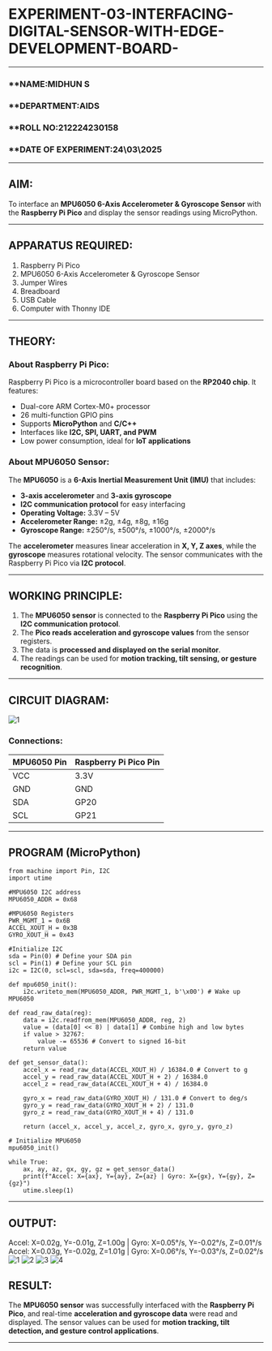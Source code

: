  # EXPERIMENT-03-INTERFACING-DIGITAL-SENSOR-WITH-EDGE-DEVELOPMENT-BOARD-

---

### **NAME:MIDHUN S
### **DEPARTMENT:AIDS 
### **ROLL NO:212224230158
### **DATE OF EXPERIMENT:24\03\2025 

---

## **AIM:**  
To interface an **MPU6050 6-Axis Accelerometer & Gyroscope Sensor** with the **Raspberry Pi Pico** and display the sensor readings using MicroPython.

---

## **APPARATUS REQUIRED:**  
1. Raspberry Pi Pico  
2. MPU6050 6-Axis Accelerometer & Gyroscope Sensor  
3. Jumper Wires  
4. Breadboard  
5. USB Cable  
6. Computer with Thonny IDE  

---

## **THEORY:**  
### **About Raspberry Pi Pico:**  
Raspberry Pi Pico is a microcontroller board based on the **RP2040 chip**. It features:  
- Dual-core ARM Cortex-M0+ processor  
- 26 multi-function GPIO pins  
- Supports **MicroPython** and **C/C++**  
- Interfaces like **I2C, SPI, UART, and PWM**  
- Low power consumption, ideal for **IoT applications**  

### **About MPU6050 Sensor:**  
The **MPU6050** is a **6-Axis Inertial Measurement Unit (IMU)** that includes:  
- **3-axis accelerometer** and **3-axis gyroscope**  
- **I2C communication protocol** for easy interfacing  
- **Operating Voltage:** 3.3V – 5V  
- **Accelerometer Range:** ±2g, ±4g, ±8g, ±16g  
- **Gyroscope Range:** ±250°/s, ±500°/s, ±1000°/s, ±2000°/s  

The **accelerometer** measures linear acceleration in **X, Y, Z axes**, while the **gyroscope** measures rotational velocity. The sensor communicates with the Raspberry Pi Pico via **I2C protocol**.

---

## **WORKING PRINCIPLE:**  
1. The **MPU6050 sensor** is connected to the **Raspberry Pi Pico** using the **I2C communication protocol**.  
2. The **Pico reads acceleration and gyroscope values** from the sensor registers.  
3. The data is **processed and displayed on the serial monitor**.  
4. The readings can be used for **motion tracking, tilt sensing, or gesture recognition**.

---

## **CIRCUIT DIAGRAM:**  
![1](https://github.com/user-attachments/assets/03bca80b-8232-4fa0-add9-54ef32487e86)


### **Connections:**  

| MPU6050 Pin | Raspberry Pi Pico Pin |
|------------|----------------------|
| VCC | 3.3V |
| GND | GND |
| SDA | GP20 |
| SCL | GP21 |

---

## **PROGRAM (MicroPython)**  
```
from machine import Pin, I2C
import utime

#MPU6050 I2C address
MPU6050_ADDR = 0x68

#MPU6050 Registers
PWR_MGMT_1 = 0x6B
ACCEL_XOUT_H = 0x3B
GYRO_XOUT_H = 0x43

#Initialize I2C
sda = Pin(0) # Define your SDA pin
scl = Pin(1) # Define your SCL pin
i2c = I2C(0, scl=scl, sda=sda, freq=400000)

def mpu6050_init():
    i2c.writeto_mem(MPU6050_ADDR, PWR_MGMT_1, b'\x00') # Wake up MPU6050

def read_raw_data(reg):
    data = i2c.readfrom_mem(MPU6050_ADDR, reg, 2)
    value = (data[0] << 8) | data[1] # Combine high and low bytes
    if value > 32767:
        value -= 65536 # Convert to signed 16-bit
    return value

def get_sensor_data():
    accel_x = read_raw_data(ACCEL_XOUT_H) / 16384.0 # Convert to g
    accel_y = read_raw_data(ACCEL_XOUT_H + 2) / 16384.0
    accel_z = read_raw_data(ACCEL_XOUT_H + 4) / 16384.0

    gyro_x = read_raw_data(GYRO_XOUT_H) / 131.0 # Convert to deg/s
    gyro_y = read_raw_data(GYRO_XOUT_H + 2) / 131.0
    gyro_z = read_raw_data(GYRO_XOUT_H + 4) / 131.0

    return (accel_x, accel_y, accel_z, gyro_x, gyro_y, gyro_z)

# Initialize MPU6050
mpu6050_init()

while True:
    ax, ay, az, gx, gy, gz = get_sensor_data()
    print(f"Accel: X={ax}, Y={ay}, Z={az} | Gyro: X={gx}, Y={gy}, Z={gz}")
    utime.sleep(1)
```

---

## **OUTPUT:**  
Accel: X=0.02g, Y=-0.01g, Z=1.00g | Gyro: X=0.05°/s, Y=-0.02°/s, Z=0.01°/s
Accel: X=0.03g, Y=-0.02g, Z=1.01g | Gyro: X=0.06°/s, Y=-0.03°/s, Z=0.02°/s
![1](https://github.com/user-attachments/assets/f9af978c-77cc-4b67-81cf-a0cf115b4c9d)
![2](https://github.com/user-attachments/assets/c2446247-cbe3-403f-9c3d-4139c36032ac)
![3](https://github.com/user-attachments/assets/bfd0dcdd-f129-41ea-8f34-71dfdf34ee3f)
![4](https://github.com/user-attachments/assets/54650944-c420-4226-8ea5-9d1172890054)
## **RESULT:**  
The **MPU6050 sensor** was successfully interfaced with the **Raspberry Pi Pico**, and real-time **acceleration and gyroscope data** were read and displayed. The sensor values can be used for **motion tracking, tilt detection, and gesture control applications**.

---

